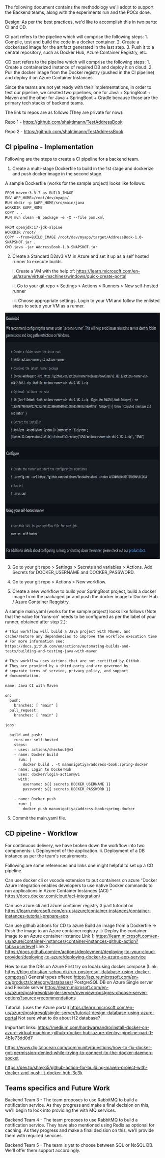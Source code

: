 The following document contains the methodology we'll adopt to support the Backend teams, along with the experiments run and the POCs done.

Design:
As per the best practices, we'd like to accomplish this in two parts: CI and CD. 

CI part refers to the pipeline which will comprise the following steps:
    1. Compile, test and build the code in a docker container.
    2. Create a dockerized image for the artifact generated in the last step.
    3. Push it to a central repository, such as Docker Hub, Azure Container Registry, etc.

CD part refers to the pipeline which will comprise the following steps:
    1. Create a containerized instance of required DB and deploy it on cloud.
    2. Pull the docker image from the Docker registry (pushed in the CI pipeline) and deploy it on Azure Container Instances.

Since the teams are not yet ready with their implementations, in order to test our pipeline, we created two pipelines, one for Java + SpringBoot + Maven and the other for Java + SpringBoot + Gradle because those are the primary tech stacks of backend teams.

The link to repos are as follows (They are private for now):

Repo 1 - https://github.com/shaktimann/TestAddressBook

Repo 2 - https://github.com/shaktimann/TestAddressBook




## CI pipeline -  Implementation

Following are the steps to create a CI pipeline for a backend team.

1. Create a multi-stage Dockerfile to build in the 1st stage and dockerize and push docker image in the second stage.

A sample Dockerfile (works for the sample project) looks like follows:
```
FROM maven:3.8.7 as BUILD_IMAGE
ENV APP_HOME=/root/dev/myapp/
RUN mkdir -p $APP_HOME/src/main/java
WORKDIR $APP_HOME
COPY . .
RUN mvn clean -B package -e -X --file pom.xml

FROM openjdk:17-jdk-alpine
WORKDIR /root/
COPY --from=BUILD_IMAGE /root/dev/myapp/target/AddressBook-1.0-SNAPSHOT.jar .
CMD java -jar AddressBook-1.0-SNAPSHOT.jar
```

2. Create a Standard D2sv3 VM in Azure and set it up as a self hosted runner to execute builds.

    i. Create a VM with the help of: https://learn.microsoft.com/en-us/azure/virtual-machines/windows/quick-create-portal

    ii. Go to your git repo > Settings > Actions > Runners > New self-hosted runner

    iii. Choose appropriate settings. Login to your VM and follow the enlisted steps to setup your VM as a runner.

<img src="./Screenshot%202023-03-15%20142527.png"  width="800" height="800">

3. Go to your git repo > Settings > Secrets and variables > Actions. Add Secrets for DOCKER_USERNAME and DOCKER_PASSWORD.

4. Go to your git repo > Actions > New workflow.

5. Create a new workflow to build your SpringBoot project, build a docker image from the packaged jar and push the docker image to Docker Hub / Azure Container Reqgistry.

A sample main.yaml (works for the sample project) looks like follows (Note that the value for 'runs-on' needs to be configured as per the label of your runner, obtained after step 2.):

```
# This workflow will build a Java project with Maven, and cache/restore any dependencies to improve the workflow execution time
# For more information see: https://docs.github.com/en/actions/automating-builds-and-tests/building-and-testing-java-with-maven

# This workflow uses actions that are not certified by GitHub.
# They are provided by a third-party and are governed by
# separate terms of service, privacy policy, and support
# documentation.

name: Java CI with Maven

on:
  push:
    branches: [ "main" ]
  pull_request:
    branches: [ "main" ]

jobs:
        
  build_and_push:
    runs-on: self-hosted
    steps:
    - uses: actions/checkout@v3
    - name: Docker build
      run: |
        docker build . -t manunigotiya/address-book:spring-docker
    - name: Login to DockerHub
      uses: docker/login-action@v1
      with:
        username: ${{ secrets.DOCKER_USERNAME }}
        password: ${{ secrets.DOCKER_PASSWORD }}

    - name: Docker push
      run: |
        docker push manunigotiya/address-book:spring-docker
```

5. Commit the main.yaml file.

## CD pipeline -  Workflow

For continuous delivery, we have broken down the workflow into two components:
i. Deployment of the application.
ii. Deployment of a DB instance as per the team's requirements. 

Following are some references and links one might helpful to set up a CD pipeline.

Can use docker cli or vscode extension to put containers on azure
“Docker Azure Integration enables developers to use native Docker commands to run applications in Azure Container Instances (ACI) “
https://docs.docker.com/cloud/aci-integration/ 

Can use azure cli and azure container registry
    3 part tutorial on https://learn.microsoft.com/en-us/azure/container-instances/container-instances-tutorial-prepare-app

Can use github actions for CD to azure
Build an image from a Dockerfile → Push the image to an Azure container registry → Deploy the container image to an Azure container instance
Link 1: https://learn.microsoft.com/en-us/azure/container-instances/container-instances-github-action?tabs=userlevel 
Link 2: https://docs.github.com/en/actions/deployment/deploying-to-your-cloud-provider/deploying-to-azure/deploying-docker-to-azure-app-service 

How to run the DBs on Azure 
First try on local using docker compose (Link: https://blog.christian-schou.dk/run-postgresql-database-using-docker-compose/)
General types offered https://azure.microsoft.com/en-ca/products/category/databases/ 
PostgreSQL DB on Azure
Single server and Flexible server https://learn.microsoft.com/en-us/azure/postgresql/single-server/overview-postgres-choose-server-options?source=recommendations 

Tutorial: (uses the Azure portal) https://learn.microsoft.com/en-us/azure/postgresql/single-server/tutorial-design-database-using-azure-portal 
Not sure what to do about H2 database?

Important links:
https://medium.com/hardwareandro/install-docker-on-azure-virtual-machine-github-docker-hub-azure-deploy-pipeline-part-1-4b1e73dd0d7

https://www.digitalocean.com/community/questions/how-to-fix-docker-got-permission-denied-while-trying-to-connect-to-the-docker-daemon-socket

https://dev.to/shayki5/github-action-for-building-maven-project-with-docker-and-push-it-docker-hub-3c3k


## Teams specifics and Future Work

Backend Team 3 - The team proposes to use RabbitMQ to build a notification service. As they progress and make a final decision on this, we'll begin to look into providing the with MQ services.


Backend Team 4 - The team proposes to use RabbitMQ to build a notification service. They have also mentioned using Redis as optional for caching. As they progress and make a final decision on this, we'll provide them with required services.

Backend Team 5 - The team is yet to choose between SQL or NoSQL DB. We'll offer them support accordingly.
